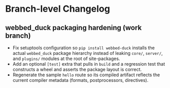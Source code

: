 # Branch-level Changelog

## webbed_duck packaging hardening (work branch)

- Fix setuptools configuration so `pip install webbed-duck` installs the actual
  `webbed_duck` package hierarchy instead of leaking `core/`, `server/`, and
  `plugins/` modules at the root of site-packages.
- Add an optional `[test]` extra that pulls in `build` and a regression test
  that constructs a wheel and asserts the package layout is correct.
- Regenerate the sample `hello` route so its compiled artifact reflects the
  current compiler metadata (formats, postprocessors, directives).
